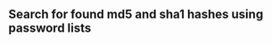 Search for found md5 and sha1 hashes using password lists
---------------------------------------------------------
